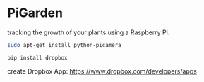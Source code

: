 # PiGarden

tracking the growth of your plants using a Raspberry Pi.

```bash
sudo apt-get install python-picamera
```

```bash
pip install dropbox
```

create Dropbox App:
https://www.dropbox.com/developers/apps
